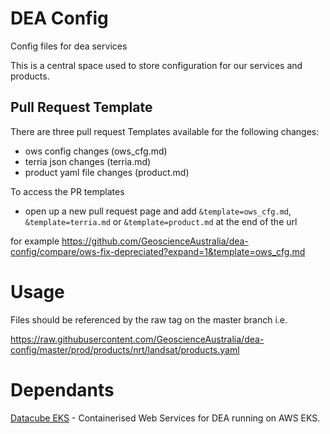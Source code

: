 # DEA Config
Config files for dea services

This is a central space used to store configuration for our services and products.

## Pull Request Template
There are three pull request Templates available for the following changes:
- ows config changes (ows_cfg.md)
- terria json changes (terria.md)
- product yaml file changes (product.md)

To access the PR templates
- open up a new pull request page and add `&template=ows_cfg.md`, `&template=terria.md` or `&template=product.md` at the end of the url

for example https://github.com/GeoscienceAustralia/dea-config/compare/ows-fix-depreciated?expand=1&template=ows_cfg.md
# Usage
Files should be referenced by the raw tag on the master branch i.e.


https://raw.githubusercontent.com/GeoscienceAustralia/dea-config/master/prod/products/nrt/landsat/products.yaml

# Dependants

[Datacube EKS](https://github.com/opendatacube/datacube-k8s-eks) - Containerised Web Services for DEA running on
AWS EKS.
